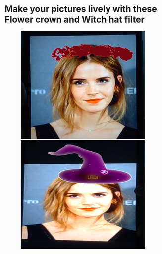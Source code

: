 <h1>Make your pictures lively with these Flower crown and Witch hat filter</h1>
<p align="center">
  <img src="demo3.PNG" width="400" height="350" title="hover text">
  <img src="demo4.PNG" width="400" height="350" title="hover text">
 </p>
  
